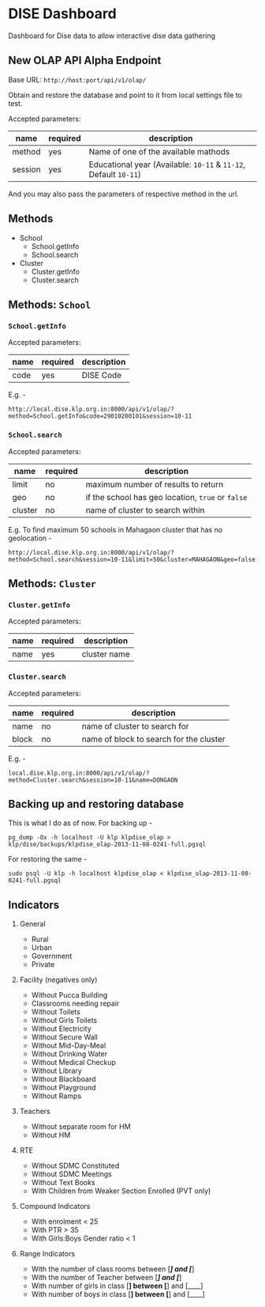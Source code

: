 DISE Dashboard
===============

Dashboard for Dise data to allow interactive dise data gathering

New OLAP API Alpha Endpoint
---
Base URL: `http://host:port/api/v1/olap/`

Obtain and restore the database and point to it from local settings file to test.

Accepted parameters:

| name   | required |  description                    |
| ------ | ---------| ------------                    |
| method | yes | Name of one of the available mathods  |
| session | yes | Educational year (Available: `10-11` & `11-12`, Default `10-11`)  |

And you may also pass the parameters of respective method in the url.

Methods
---
 - School
    - School.getInfo
    - School.search
 - Cluster
    - Cluster.getInfo
    - Cluster.search

Methods: `School`
---
### `School.getInfo`

Accepted parameters:

| name   | required |  description                    |
| ------ | ---------| ------------                    |
| code   | yes | DISE Code |

E.g. -

    http://local.dise.klp.org.in:8000/api/v1/olap/?method=School.getInfo&code=29010200101&session=10-11

### `School.search`

Accepted parameters:

| name   | required |  description                    |
| ------ | ---------| ------------                    |
| limit   | no | maximum number of results to return |
| geo   | no | if the school has geo location, `true` or `false` |
| cluster   | no | name of cluster to search within |

E.g. To find maximum 50 schools in Mahagaon cluster that has no geolocation -

    http://local.dise.klp.org.in:8000/api/v1/olap/?method=School.search&session=10-11&limit=50&cluster=MAHAGAON&geo=false


Methods: `Cluster`
---
### `Cluster.getInfo`

Accepted parameters:

| name   | required |  description                    |
| ------ | ---------| ------------                    |
| name   | yes | cluster name |

### `Cluster.search`

Accepted parameters:

| name   | required |  description                    |
| ------ | ---------| ------------                    |
| name   | no | name of cluster to search for |
| block   | no | name of block to search for the cluster |

E.g. -

    local.dise.klp.org.in:8000/api/v1/olap/?method=Cluster.search&session=10-11&name=DONGAON


Backing up and restoring database
---
This is what I do as of now. For backing up -

    pg_dump -Ox -h localhost -U klp klpdise_olap > klp/dise/backups/klpdise_olap-2013-11-08-0241-full.pgsql

For restoring the same -

    sudo psql -U klp -h localhost klpdise_olap < klpdise_olap-2013-11-08-0241-full.pgsql

Indicators
---

1. General
    - Rural
    - Urban
    - Government
    - Private

2. Facility (negatives only)
    - Without Pucca Building
    - Classrooms needing repair
    - Without Toilets
    - Without Girls Toilets
    - Without Electricity
    - Without Secure Wall
    - Without Mid-Day-Meal
    - Without Drinking Water
    - Without Medical Checkup
    - Without Library
    - Without Blackboard
    - Without Playground
    - Without Ramps

3. Teachers
    - Without separate room for HM
    - Without HM

4. RTE
    - Without SDMC Constituted
    - Without SDMC Meetings
    - Without Text Books
    - With Children from Weaker Section Enrolled (PVT only)

5. Compound Indicators
    - With enrolment < 25
    - With PTR > 35
    - With Girls:Boys Gender ratio < 1

6. Range Indicators
    - With the number of class rooms between [___] and [___]
    - With the number of Teacher between [___] and [___]
    - With number of girls in class [____] between [____] and [____]
    - With number of boys in class [____] between [____] and [____]